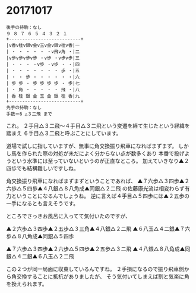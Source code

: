 # 20171017

```
後手の持駒：なし 
９ ８ ７ ６ ５ ４ ３ ２ １ 
+---------------------------+ 
|v香v桂v銀v金v玉v金v銀v桂v香|一 
| ・ ・ ・ ・ ・ ・v飛v角 ・|二 
|v歩v歩v歩v歩 ・v歩 ・v歩v歩|三 
| ・ ・ ・ ・v歩 ・v歩 ・ ・|四 
| ・ ・ ・ ・ ・ ・ ・ 歩 ・|五 
| ・ ・ 歩 ・ ・ ・ ・ ・ ・|六 
| 歩 歩 ・ 歩 歩 歩 歩 ・ 歩|七 
| ・ 角 ・ ・ ・ ・ ・ 飛 ・|八 
| 香 桂 銀 金 玉 金 銀 桂 香|九 
+---------------------------+ 
先手の持駒：なし 
手数＝6 △３二飛 まで
```

これ。
２手目△３二飛～４手目△３二飛という変遷を経て生じたという経緯を踏まえ
６手目△３二飛と呼ぶことにしています。

道場で試しに指していますが、無事に角交換振り飛車になればまずまず。
しかし馬を作られた際の対処が未だによく分からない点が数多くあり
本番で投げようという水準には至っていないというのが正直なところ。
加えていきなり▲２四歩でも結構難しいですしね。

角交換振り飛車になればまずまずということであれば、
▲７六歩△３四歩▲２六歩△５四歩▲４八銀△８八角成▲同銀△２二飛
の佐藤康光流は相変わらず有力ということになるんでしょうね。
逆に言えば４手目△５四歩には▲２五歩の一手になるとも言えそうです。

ところでさっきお風呂に入ってて気付いたのですが、

▲２六歩△３四歩▲２五歩△３三角▲４八銀△２二飛
▲６八玉△４二銀▲７六歩△８八角成▲同銀△５四歩

▲７六歩△３四歩▲２六歩△５四歩▲２五歩△３二飛
▲４八銀△８八角成▲同銀△４二銀▲６八玉△２二飛

この２つが同一局面に収束しているんですね。
２手損になるので振り飛車側から角交換することに抵抗がありましたが、
そう気付いてしまえば割と気楽に角を換えられます。